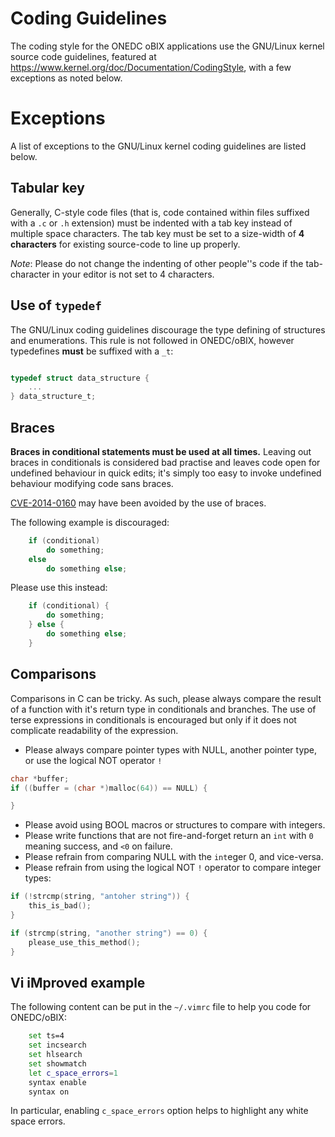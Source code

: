 # Coding Guidelines

The coding style for the ONEDC oBIX applications use the GNU/Linux kernel source code guidelines, featured at https://www.kernel.org/doc/Documentation/CodingStyle, with a few exceptions as noted below. 

# Exceptions

A list of exceptions to the GNU/Linux kernel coding guidelines are listed below.

## Tabular key

Generally, C-style code files (that is, code contained within files suffixed with a `.c` or `.h` extension) must be indented with a tab key instead of multiple space characters.  The tab key must be set to a size-width of **4 characters** for existing source-code to line up properly.

*Note*: Please do not change the indenting of other people''s code if the tab-character in your editor is not set to 4 characters. 

## Use of `typedef`

The GNU/Linux coding guidelines discourage the type defining of structures and enumerations.  This rule is not followed in ONEDC/oBIX, however typedefines **must** be suffixed with a `_t`:

```c

typedef struct data_structure {
	...
} data_structure_t;

```

## Braces

**Braces in conditional statements must be used at all times.**  Leaving out braces in conditionals is considered bad practise and leaves code open for undefined behaviour in quick edits; it's simply too easy to invoke undefined behaviour modifying code sans braces.

[CVE-2014-0160](https://cve.mitre.org/cgi-bin/cvename.cgi?name=CVE-2014-0160) may have been avoided by the use of braces.

The following example is discouraged:

```c
	if (conditional)
		do something;
	else
		do something else;
```

Please use this instead:

```c
	if (conditional) {
		do something;
	} else {
		do something else;
	}
```

## Comparisons

Comparisons in C can be tricky.  As such, please always compare the result of a function with it's return type in conditionals and branches.  The use of terse expressions in conditionals is encouraged but only if it does not complicate readability of the expression.

* Please always compare pointer types with NULL, another pointer type, or use the logical NOT operator `!`

```c
char *buffer;
if ((buffer = (char *)malloc(64)) == NULL) {

}
```

* Please avoid using BOOL macros or structures to compare with integers.
* Please write functions that are not fire-and-forget return an `int` with `0` meaning success, and `<0` on failure.
* Please refrain from comparing NULL with the `int`eger 0, and vice-versa.
* Please refrain from using the logical NOT `!` operator to compare integer types:

```c
if (!strcmp(string, "antoher string")) {
	this_is_bad();
}

if (strcmp(string, "another string") == 0) {
	please_use_this_method();
}
```

## Vi iMproved example

The following content can be put in the `~/.vimrc` file to help you code for ONEDC/oBIX:

```bash
	set ts=4
	set incsearch
	set hlsearch
	set showmatch
	let c_space_errors=1
	syntax enable
	syntax on
```

In particular, enabling `c_space_errors` option helps to highlight any white space errors.
